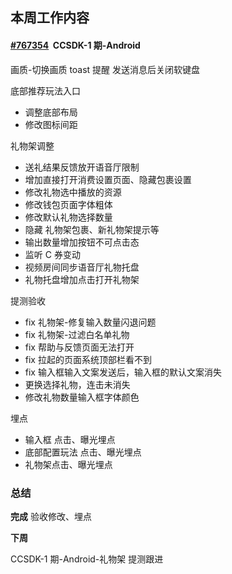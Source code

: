 ## 本周工作内容

#### [#767354](https://icc.pm.netease.com/v6/issues/767354)    CCSDK-1 期-Android

画质-切换画质 toast 提醒
发送消息后关闭软键盘

底部推荐玩法入口
- 调整底部布局
- 修改图标间距

礼物架调整
- 送礼结果反馈放开语音厅限制
- 增加直接打开消费设置页面、隐藏包裹设置
- 修改礼物选中播放的资源
- 修改钱包页面字体粗体
- 修改默认礼物选择数量
- 隐藏 礼物架包裹、新礼物架提示等
- 输出数量增加按钮不可点击态
- 监听 C 券变动
- 视频房间同步语音厅礼物托盘
- 礼物托盘增加点击打开礼物架

提测验收
- fix 礼物架-修复输入数量闪退问题
- fix 礼物架-过滤白名单礼物
- fix 帮助与反馈页面无法打开
- fix 拉起的页面系统顶部栏看不到
- fix 输入框输入文案发送后，输入框的默认文案消失
- 更换选择礼物，连击未消失
- 修改礼物数量输入框字体颜色

埋点
- 输入框 点击、曝光埋点
- 底部配置玩法 点击、曝光埋点
- 礼物架点击、曝光埋点


### 总结

**完成**
验收修改、埋点


**下周**  

CCSDK-1 期-Android-礼物架 提测跟进